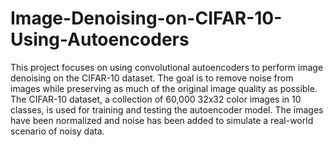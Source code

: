# Image-Denoising-on-CIFAR-10-Using-Autoencoders
This project focuses on using convolutional autoencoders to perform image denoising on the CIFAR-10 dataset. The goal is to remove noise from images while preserving as much of the original image quality as possible.
The CIFAR-10 dataset, a collection of 60,000 32x32 color images in 10 classes, is used for training and testing the autoencoder model. The images have been normalized and noise has been added to simulate a real-world scenario of noisy data.
